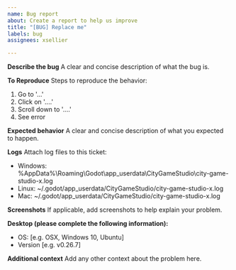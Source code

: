 ```yaml
---
name: Bug report
about: Create a report to help us improve
title: "[BUG] Replace me"
labels: bug
assignees: xsellier

---
```


**Describe the bug**
A clear and concise description of what the bug is.

**To Reproduce**
Steps to reproduce the behavior:
1. Go to '...'
2. Click on '....'
3. Scroll down to '....'
4. See error

**Expected behavior**
A clear and concise description of what you expected to happen.

**Logs**
Attach log files to this ticket:
- Windows: %AppData%\Roaming\Godot\app_userdata\CityGameStudio\city-game-studio-x.log
- Linux: ~/.godot/app_userdata/CityGameStudio/city-game-studio-x.log
- Mac: ~/.godot/app_userdata/CityGameStudio/city-game-studio-x.log

**Screenshots**
If applicable, add screenshots to help explain your problem.

**Desktop (please complete the following information):**
 - OS: [e.g. OSX, Windows 10, Ubuntu]
 - Version [e.g. v0.26.7]

**Additional context**
Add any other context about the problem here.
